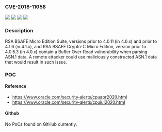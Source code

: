 ### [CVE-2018-11058](https://cve.mitre.org/cgi-bin/cvename.cgi?name=CVE-2018-11058)
![](https://img.shields.io/static/v1?label=Product&message=BSAFE%20%20Crypto-C%20Micro%20Edition&color=blue)
![](https://img.shields.io/static/v1?label=Product&message=BSAFE%20Micro%20Edition%20Suite&color=blue)
![](https://img.shields.io/static/v1?label=Version&message=n%2Fa&color=blue)
![](https://img.shields.io/static/v1?label=Vulnerability&message=Buffer%20Over-Read%20vulnerability&color=brighgreen)

### Description

RSA BSAFE Micro Edition Suite, versions prior to 4.0.11 (in 4.0.x) and prior to 4.1.6 (in 4.1.x), and RSA BSAFE Crypto-C Micro Edition, version prior to 4.0.5.3 (in 4.0.x) contain a Buffer Over-Read vulnerability when parsing ASN.1 data. A remote attacker could use maliciously constructed ASN.1 data that would result in such issue.

### POC

#### Reference
- https://www.oracle.com/security-alerts/cpuapr2020.html
- https://www.oracle.com/security-alerts/cpujul2020.html

#### Github
No PoCs found on GitHub currently.

